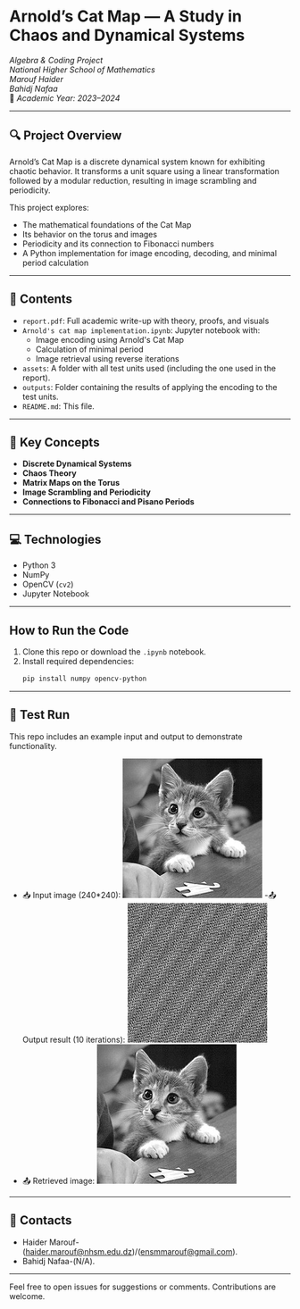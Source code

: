 # Arnold’s Cat Map — A Study in Chaos and Dynamical Systems

 *Algebra & Coding Project*  
 *National Higher School of Mathematics*  
 *Marouf Haider*  
 *Bahidj Nafaa*  
📅 *Academic Year: 2023–2024*

---

## 🔍 Project Overview

Arnold’s Cat Map is a discrete dynamical system known for exhibiting chaotic behavior. It transforms a unit square using a linear transformation followed by a modular reduction, resulting in image scrambling and periodicity.

This project explores:
- The mathematical foundations of the Cat Map
- Its behavior on the torus and images
- Periodicity and its connection to Fibonacci numbers
- A Python implementation for image encoding, decoding, and minimal period calculation

---

## 📄 Contents

- `report.pdf`: Full academic write-up with theory, proofs, and visuals
- `Arnold's cat map implementation.ipynb`: Jupyter notebook with:
  - Image encoding using Arnold's Cat Map
  - Calculation of minimal period
  - Image retrieval using reverse iterations
- `assets`: A folder with all test units used (including the one used in the report).
- `outputs`: Folder containing the results of applying the encoding to the test units.
- `README.md`: This file.

---

## 🧠 Key Concepts

- **Discrete Dynamical Systems**
- **Chaos Theory**
- **Matrix Maps on the Torus**
- **Image Scrambling and Periodicity**
- **Connections to Fibonacci and Pisano Periods**

---

## 💻 Technologies

- Python 3
- NumPy
- OpenCV (`cv2`)
- Jupyter Notebook

---

##  How to Run the Code

1. Clone this repo or download the `.ipynb` notebook.
2. Install required dependencies:
   ```bash
   pip install numpy opencv-python
   ```
---
## 🔬 Test Run

This repo includes an example input and output to demonstrate functionality.

- 📥 Input image (240*240): ![`assets/test_image.jpg`](assets/test_image.jpg) -📤 Output result (10 iterations): ![`output/result_output.jpg`](outputs/encoded_image10.jpg)
- 📤 Retrieved image: ![`output/retrieved_image.jpg`](outputs/retrieved_image.jpg)
---
## 📧 Contacts 
- Haider Marouf-(haider.marouf@nhsm.edu.dz)/(ensmmarouf@gmail.com).
- Bahidj Nafaa-(N/A).

---
Feel free to open issues for suggestions or comments. Contributions are welcome.
